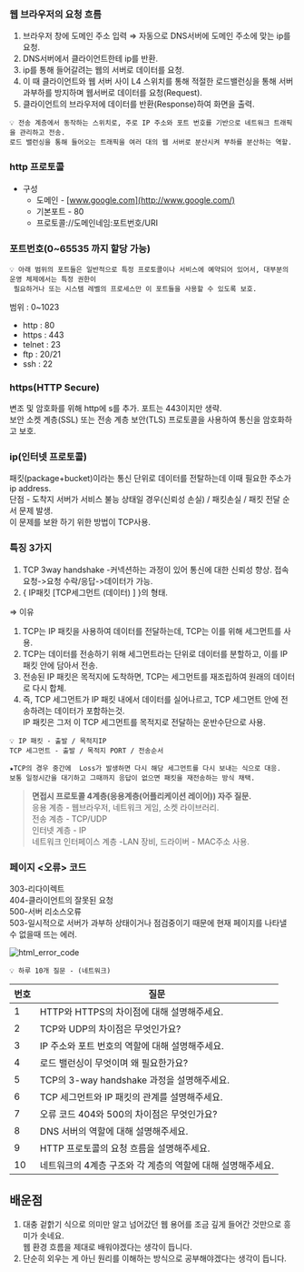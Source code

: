 ### 웹 브라우저의 요청 흐름

1. 브라우저 창에 도메인 주소 입력 ⇒ 자동으로 DNS서버에 도메인 주소에 맞는 ip를 요청.
2. DNS서버에서 클라이언트한테 ip를 반환.
3. ip를 통해 들어갈려는 웹의 서버로 데이터를 요청.
4. 이 때 클라이언트와 웹 서버 사이 L4 스위치를 통해 적절한 로드밸런싱을 통해 서버 과부하를 방지하며 웹서버로 데이터를 요청(Request).
5. 클라이언트의 브라우저에 데이터를 반환(Response)하여 화면을 출력.
```
💡 전송 계층에서 동작하는 스위치로, 주로 IP 주소와 포트 번호를 기반으로 네트워크 트래픽을 관리하고 전송.
로드 밸런싱을 통해 들어오는 트래픽을 여러 대의 웹 서버로 분산시켜 부하를 분산하는 역할.
```


### http 프로토콜

- 구성
    - 도메인 - [www.google.com](http://www.google.com/)
    - 기본포트 - 80
    - 프로토콜://도메인네임:포트번호/URI

### 포트번호(0~65535 까지 할당 가능)
```
💡 아래 범위의 포트들은 일반적으로 특정 프로토콜이나 서비스에 예약되어 있어서, 대부분의 운영 체제에서는 특정 권한이
 필요하거나 또는 시스템 레벨의 프로세스만 이 포트들을 사용할 수 있도록 보호.
```
범위 : 0~1023
- http : 80
- https : 443
- telnet : 23
- ftp : 20/21
- ssh : 22

### https(HTTP Secure)

변조 및 암호화를 위해 http에 s를 추가. 포트는 443이지만 생략.<br>
보안 소켓 계층(SSL) 또는 전송 계층 보안(TLS) 프로토콜을 사용하여 통신을 암호화하고 보호.

### ip(인터넷 프로토콜)

패킷(package+bucket)이라는 통신 단위로 데이터를 전탈하는데 이때 필요한 주소가 ip address.<br>
단점 - 도착지 서버가 서비스 불능 상태일 경우(신뢰성 손실) / 패킷손실 / 패킷 전달 순서 문제 발생.<br>
이 문제를 보완 하기 위한 방법이 TCP사용.

### 특징 3가지

1. TCP 3way handshake -커넥션하는 과정이 있어 통신에 대한 신뢰성 향상.
   접속 요청->요청 수락/응답->데이터가 가능.
2. { IP패킷 [TCP세그먼트 (데이터) ] }의 형태.

⇒ 이유

1. TCP는 IP 패킷을 사용하여 데이터를 전달하는데, TCP는 이를 위해 세그먼트를 사용.
2. TCP는 데이터를 전송하기 위해 세그먼트라는 단위로 데이터를 분할하고, 이를 IP 패킷 안에 담아서 전송.
3. 전송된 IP 패킷은 목적지에 도착하면, TCP는 세그먼트를 재조립하여 원래의 데이터로 다시 합체.
4. 즉, TCP 세그먼트가 IP 패킷 내에서 데이터를 실어나르고, TCP 세그먼트 안에 전송하려는 데이터가 포함하는것.<br>
IP 패킷은 그저 이 TCP 세그먼트를 목적지로 전달하는 운반수단으로 사용.
```
💡 IP 패킷 - 출발 / 목적지IP
TCP 세그먼트 - 출발 / 목적지 PORT / 전송순서

★TCP의 경우 중간에  Loss가 발생하면 다시 해당 세그먼트를 다시 보내는 식으로 대응.
보통 일정시간을 대기하고 그때까지 응답이 없으면 패킷을 재전송하는 방식 채택.
```

> **면접시 프로토콜 4계층(응용계층(어플리케이션 레이어)) 자주 질문.**<br>
응용 계층 - 웹브라우저, 네트워크 게임, 소켓 라이브러리.<br>
전송 계층 - TCP/UDP<br>
인터넷 계층 - IP<br>
네트워크 인터페이스 계층 -LAN 장비, 드라이버 - MAC주소 사용.
>

### 페이지 <오류> 코드

303-리다이렉트<br>
404-클라이언트의 잘못된 요청<br>
500-서버 리소스오류<br>
503-일시적으로 서버가 과부하 상태이거나 점검중이기 때문에 현재 페이지를 나타낼 수 없을때 뜨는 에러.

![html_error_code](https://github.com/HuiGyun-kim/TIL/assets/105576581/cfd83337-9fd4-4c72-bde4-6e07afa0b637)

```
💡 하루 10개 질문 - (네트워크)
```

| 번호 | 질문 |
| --- | --- |
| 1 | HTTP와 HTTPS의 차이점에 대해 설명해주세요. |
| 2 | TCP와 UDP의 차이점은 무엇인가요? |
| 3 | IP 주소와 포트 번호의 역할에 대해 설명해주세요. |
| 4 | 로드 밸런싱이 무엇이며 왜 필요한가요? |
| 5 | TCP의 3-way handshake 과정을 설명해주세요. |
| 6 | TCP 세그먼트와 IP 패킷의 관계를 설명해주세요. |
| 7 | 오류 코드 404와 500의 차이점은 무엇인가요? |
| 8 | DNS 서버의 역할에 대해 설명해주세요. |
| 9 | HTTP 프로토콜의 요청 흐름을 설명해주세요. |
| 10 | 네트워크의 4계층 구조와 각 계층의 역할에 대해 설명해주세요. |

## 배운점

1. 대충 겉핡기 식으로 의미만 알고 넘어갔던 웹 용어를 조금 깊게 들어간 것만으로 흥미가 솟네요.<br> 웹 환경 흐름을 제대로 배워야겠다는 생각이 듭니다.
2. 단순히 외우는 게 아닌 원리를 이해하는 방식으로 공부해야겠다는 생각이 듭니다.
